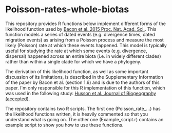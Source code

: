 # Poisson-rates-whole-biotas

This repository provides R functions below implement different forms of the likelihood function used by [Bacon et al. 2015 Proc. Nat. Acad. Sci.](https://www.pnas.org/content/112/19/6110). This function models a series of dated events (e.g. divergence times, dated migration events) as arising from a Poisson process and measure the most likely (Poisson) rate at which these events happened. This model is typically useful for studying the rate at which some events (e.g. divergence, dispersal) happened across an entire biota (i.e. in widely different clades) rather than within a single clade for which we have a phylogeny. 

The derivation of this likelihood function, as well as some important discussion of its limitations, is described in the Supplementary Information of the paper by Bacon et al. (section 1.6) and is due to the authors of this paper. I'm only responsible for this R implementation of this function, which was used in the following study: [Husson et al. Journal of Biogeography (accepted)](https://hal.archives-ouvertes.fr/hal-02333708).

The repository contains two R scripts. The first one (Poisson_rate_...) has the likelihood functions written, it is heavily commented so that you understand what is going on. The other one (Example_script.r) contains an example script to show you how to use these functions.
